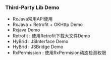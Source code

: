 ### Third-Party Lib Demo

+ RxJava常用API使用
+ RxJava + Retrofit + OKHttp Demo
+ Rxjava Demo
+ Retrofit : 使用Retrofit下载大文件Demo
+ HyBrid : JSInterface Demo
+ HyBrid : JSBridge Demo
+ RxPermission : 使用RxPermision动态检测权限